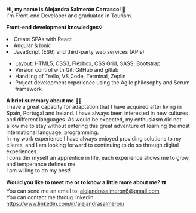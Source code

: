 <strong> Hi, my name is Alejandra Salmerón Carrasco! 👋 </strong> <br>
I'm Front-end Developer and graduated in Tourism. <br>

<strong>Front-end development knowledges💡</strong> 
<li>Create SPAs with React
</li>
<li>Angular & Ionic
</li>
<li>JavaScript (ES6) and third-party web services (APIs)
</li>
<ul><li>Layout: HTML5, CSS3, Flexbox, CSS Grid, SASS, Bootstrap
</li>
<li>Version control with Git: GitHub and gitlab
</li>
<li>Handling of Trello, VS Code, Terminal, Zeplin
</li>
<li>Project development experience using the Agile philosophy and Scrum framework
</li>
</ul>

<p>
<strong>A brief summary about me 💁‍♀️</strong> <br>
I have a great capacity for adaptation that I have acquired after living in Spain, Portugal and Ireland. I have always been interested in new cultures and different languages. As would be expected, my enthusiasm did not allow me to stay without entering this great adventure of learning the most international language, programming. <br>
In my work experience I have always enjoyed providing solutions to my clients, and I am looking forward to continuing to do so through digital experiences.<br>
I consider myself an apprentice in life, each experience allows me to grow, and temperance defines me.<br>
I am willing to do my best!
</p>

<strong> Would you like to meet me or to know a little more about me? ☎️ </strong> <br>
You can send me an email to: alejandrasalmeron6@gmail.com <br>
You can contact me throug linkedin: https://www.linkedin.com/in/alejandrasalmeron/ <br>

